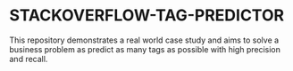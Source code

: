 # STACKOVERFLOW-TAG-PREDICTOR
This repository demonstrates a real world case study and aims to solve a business problem as predict as many tags as possible with high precision and recall.
